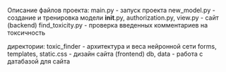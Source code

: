Описание файлов проекта:
main.py - запуск проекта
new_model.py - создание и тренировка модели
__init__.py, authorization.py, view.py - сайт (backend)
find_toxicity.py - проверка введенных комментариев на токсичность

директории:
toxic_finder - архитектура и веса нейронной сети
forms, templates, static.css - дизайн сайта (frontend)
db, data - работа с датабазой для сайта
